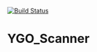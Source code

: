 [![Build Status](https://travis-ci.com/rerpha/YGO_Scanner.svg?token=fNqfGbHRMcWZpmSsWXkL&branch=master)](https://travis-ci.com/rerpha/YGO_Scanner)
# YGO_Scanner
